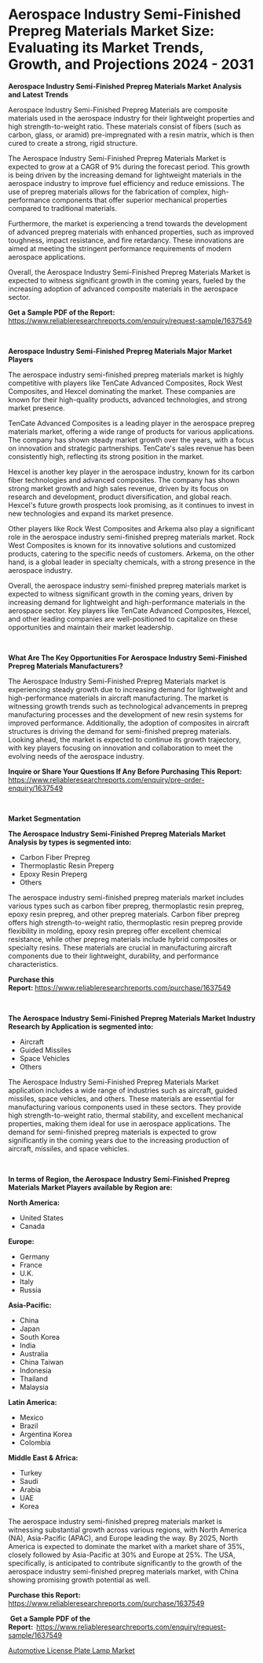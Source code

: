 <p><h1>Aerospace Industry Semi-Finished Prepreg Materials Market Size: Evaluating its Market Trends, Growth, and Projections 2024 - 2031</h1></p><p><strong>Aerospace Industry Semi-Finished Prepreg Materials Market Analysis and Latest Trends</strong></p>
<p><p>Aerospace Industry Semi-Finished Prepreg Materials are composite materials used in the aerospace industry for their lightweight properties and high strength-to-weight ratio. These materials consist of fibers (such as carbon, glass, or aramid) pre-impregnated with a resin matrix, which is then cured to create a strong, rigid structure.</p><p>The Aerospace Industry Semi-Finished Prepreg Materials Market is expected to grow at a CAGR of 9% during the forecast period. This growth is being driven by the increasing demand for lightweight materials in the aerospace industry to improve fuel efficiency and reduce emissions. The use of prepreg materials allows for the fabrication of complex, high-performance components that offer superior mechanical properties compared to traditional materials.</p><p>Furthermore, the market is experiencing a trend towards the development of advanced prepreg materials with enhanced properties, such as improved toughness, impact resistance, and fire retardancy. These innovations are aimed at meeting the stringent performance requirements of modern aerospace applications.</p><p>Overall, the Aerospace Industry Semi-Finished Prepreg Materials Market is expected to witness significant growth in the coming years, fueled by the increasing adoption of advanced composite materials in the aerospace sector.</p></p>
<p><strong>Get a Sample PDF of the Report:&nbsp;</strong> <a href="https://www.reliableresearchreports.com/enquiry/request-sample/1637549">https://www.reliableresearchreports.com/enquiry/request-sample/1637549</a></p>
<p>&nbsp;</p>
<p><strong>Aerospace Industry Semi-Finished Prepreg Materials Major Market Players</strong></p>
<p><p>The aerospace industry semi-finished prepreg materials market is highly competitive with players like TenCate Advanced Composites, Rock West Composites, and Hexcel dominating the market. These companies are known for their high-quality products, advanced technologies, and strong market presence.</p><p>TenCate Advanced Composites is a leading player in the aerospace prepreg materials market, offering a wide range of products for various applications. The company has shown steady market growth over the years, with a focus on innovation and strategic partnerships. TenCate's sales revenue has been consistently high, reflecting its strong position in the market.</p><p>Hexcel is another key player in the aerospace industry, known for its carbon fiber technologies and advanced composites. The company has shown strong market growth and high sales revenue, driven by its focus on research and development, product diversification, and global reach. Hexcel's future growth prospects look promising, as it continues to invest in new technologies and expand its market presence.</p><p>Other players like Rock West Composites and Arkema also play a significant role in the aerospace industry semi-finished prepreg materials market. Rock West Composites is known for its innovative solutions and customized products, catering to the specific needs of customers. Arkema, on the other hand, is a global leader in specialty chemicals, with a strong presence in the aerospace industry.</p><p>Overall, the aerospace industry semi-finished prepreg materials market is expected to witness significant growth in the coming years, driven by increasing demand for lightweight and high-performance materials in the aerospace sector. Key players like TenCate Advanced Composites, Hexcel, and other leading companies are well-positioned to capitalize on these opportunities and maintain their market leadership.</p></p>
<p>&nbsp;</p>
<p><strong>What Are The Key Opportunities For Aerospace Industry Semi-Finished Prepreg Materials Manufacturers?</strong></p>
<p><p>The Aerospace Industry Semi-Finished Prepreg Materials market is experiencing steady growth due to increasing demand for lightweight and high-performance materials in aircraft manufacturing. The market is witnessing growth trends such as technological advancements in prepreg manufacturing processes and the development of new resin systems for improved performance. Additionally, the adoption of composites in aircraft structures is driving the demand for semi-finished prepreg materials. Looking ahead, the market is expected to continue its growth trajectory, with key players focusing on innovation and collaboration to meet the evolving needs of the aerospace industry.</p></p>
<p><strong>Inquire or Share Your Questions If Any Before Purchasing This Report:</strong> <a href="https://www.reliableresearchreports.com/enquiry/pre-order-enquiry/1637549">https://www.reliableresearchreports.com/enquiry/pre-order-enquiry/1637549</a></p>
<p>&nbsp;</p>
<p><strong>Market Segmentation</strong></p>
<p><strong>The Aerospace Industry Semi-Finished Prepreg Materials Market Analysis by types is segmented into:</strong></p>
<p><ul><li>Carbon Fiber Prepreg</li><li>Thermoplastic Resin Preperg</li><li>Epoxy Resin Preperg</li><li>Others</li></ul></p>
<p><p>The aerospace industry semi-finished prepreg materials market includes various types such as carbon fiber prepreg, thermoplastic resin prepreg, epoxy resin prepreg, and other prepreg materials. Carbon fiber prepreg offers high strength-to-weight ratio, thermoplastic resin prepreg provide flexibility in molding, epoxy resin prepreg offer excellent chemical resistance, while other prepreg materials include hybrid composites or specialty resins. These materials are crucial in manufacturing aircraft components due to their lightweight, durability, and performance characteristics.</p></p>
<p><strong>Purchase this Report:&nbsp;</strong><a href="https://www.reliableresearchreports.com/purchase/1637549">https://www.reliableresearchreports.com/purchase/1637549</a></p>
<p>&nbsp;</p>
<p><strong>The Aerospace Industry Semi-Finished Prepreg Materials Market Industry Research by Application is segmented into:</strong></p>
<p><ul><li>Aircraft</li><li>Guided Missiles</li><li>Space Vehicles</li><li>Others</li></ul></p>
<p><p>The Aerospace Industry Semi-Finished Prepreg Materials Market application includes a wide range of industries such as aircraft, guided missiles, space vehicles, and others. These materials are essential for manufacturing various components used in these sectors. They provide high strength-to-weight ratio, thermal stability, and excellent mechanical properties, making them ideal for use in aerospace applications. The demand for semi-finished prepreg materials is expected to grow significantly in the coming years due to the increasing production of aircraft, missiles, and space vehicles.</p></p>
<p>&nbsp;</p>
<p><strong>In terms of Region, the Aerospace Industry Semi-Finished Prepreg Materials Market Players available by Region are:</strong></p>
<p>
    <p> <strong> North America: </strong>
        <ul>
            <li>United States</li>
            <li>Canada</li>
        </ul>
        </p> 
    <p> <strong> Europe: </strong>
        <ul>
            <li>Germany</li>
            <li>France</li>
            <li>U.K.</li>
            <li>Italy</li>
            <li>Russia</li>
        </ul>
        </p> 
    <p> <strong> Asia-Pacific: </strong>
        <ul>
            <li>China</li>
            <li>Japan</li>
            <li>South Korea</li>
            <li>India</li>
            <li>Australia</li>
            <li>China Taiwan</li>
            <li>Indonesia</li>
            <li>Thailand</li>
            <li>Malaysia</li>
        </ul>
        </p> 
    <p> <strong> Latin America: </strong>
        <ul>
            <li>Mexico</li>
            <li>Brazil</li>
            <li>Argentina Korea</li>
            <li>Colombia</li>
        </ul>
        </p> 
    <p> <strong> Middle East & Africa: </strong>
        <ul>
            <li>Turkey</li>
            <li>Saudi</li>
            <li>Arabia</li>
            <li>UAE</li>
            <li>Korea</li>
        </ul>
    </p>
    </p>
<p><p>The aerospace industry semi-finished prepreg materials market is witnessing substantial growth across various regions, with North America (NA), Asia-Pacific (APAC), and Europe leading the way. By 2025, North America is expected to dominate the market with a market share of 35%, closely followed by Asia-Pacific at 30% and Europe at 25%. The USA, specifically, is anticipated to contribute significantly to the growth of the aerospace industry semi-finished prepreg materials market, with China showing promising growth potential as well.</p></p>
<p><strong>Purchase this Report: </strong><a href="https://www.reliableresearchreports.com/purchase/1637549">https://www.reliableresearchreports.com/purchase/1637549</a></p>
<p>&nbsp;<strong>Get a Sample PDF of the Report:&nbsp;&nbsp;</strong><a href="https://www.reliableresearchreports.com/enquiry/request-sample/1637549">https://www.reliableresearchreports.com/enquiry/request-sample/1637549</a></p>
<p><strong></strong></p>
<p><p><a href="https://github.com/sougarounis/Market-Research-Report-List-1/blob/main/automotive-license-plate-lamp-market.md">Automotive License Plate Lamp Market</a></p></p>